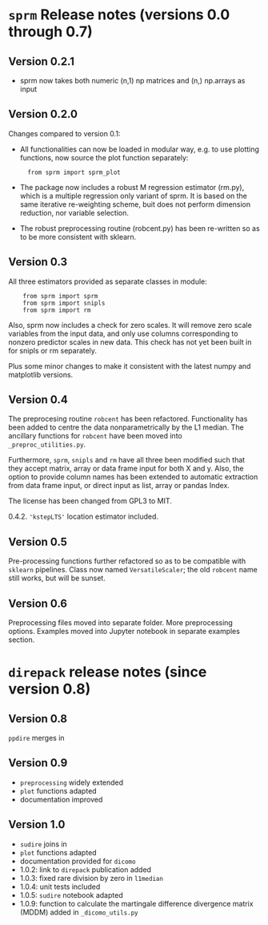 `sprm` Release notes (versions 0.0 through 0.7)
====================

Version 0.2.1
-------------
- sprm now takes both numeric (n,1) np matrices and (n,) np.arrays as input 


Version 0.2.0
-------------
Changes compared to version 0.1: 
- All functionalities can now be loaded in modular way, e.g. to use plotting functions, now source the plot function separately:
        
        from sprm import sprm_plot 
        
- The package now includes a robust M regression estimator (rm.py), which is a multiple regression only variant of sprm. 
  It is based on the same iterative re-weighting scheme, buit does not perform dimension reduction, nor variable selection.
- The robust preprocessing routine (robcent.py) has been re-written so as to be more consistent with sklearn.

Version 0.3
-----------
All three estimators provided as separate classes in module:

        from sprm import sprm 
        from sprm import snipls
        from sprm import rm
        
Also, sprm now includes a check for zero scales. It will remove zero scale variables from the input data, and only use 
columns corresponding to nonzero predictor scales in new data. This check has not yet been built in for snipls or rm 
separately. 
        
Plus some minor changes to make it consistent with the latest numpy and matplotlib versions. 

Version 0.4
-----------
The preprocesing routine `robcent` has been refactored. Functionality has been 
added to centre the data nonparametrically by the L1 median. The ancillary functions
for `robcent` have been moved into `_preproc_utilities.py`. 

Furthermore, `sprm`, `snipls` and `rm` have all three been modified such that
they accept matrix, array or data frame input for both X and y. Also, the option
to provide column names has been extended to automatic extraction from data frame
input, or direct input as list, array or pandas Index. 

The license has been changed from GPL3 to MIT. 

0.4.2. `'kstepLTS'` location estimator included.


Version 0.5 
-----------
Pre-processing functions further refactored so as to be compatible with `sklearn` pipelines. 
Class now named `VersatileScaler`; the old `robcent` name still works, but will be sunset. 

Version 0.6
-----------
Preprocessing files moved into separate folder. More preprocessing options. 
Examples moved into Jupyter notebook in separate examples section.

`direpack` release notes (since version 0.8)
========================

Version 0.8
-----------
`ppdire` merges in

Version 0.9
-----------
- `preprocessing` widely extended 
- `plot` functions adapted 
- documentation improved 

Version 1.0
-----------
- `sudire` joins in
- `plot` functions adapted 
- documentation provided for `dicomo` 
- 1.0.2: link to `direpack` publication added
- 1.0.3: fixed rare division by zero in `l1median`
- 1.0.4: unit tests included
- 1.0.5: `sudire` notebook adapted
- 1.0.9: function to calculate the martingale difference divergence matrix (MDDM) added in `_dicomo_utils.py` 




 

